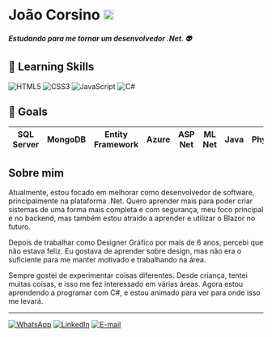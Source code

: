 # João Corsino <img src="https://emojigraph.org/media/apple/flag-brazil_1f1e7-1f1f7.png" alt="Bandeira do Brasil" height="20"/>

##### Estudando para me tornar um desenvolvedor .Net. :alien:
## :book: Learning Skills
![HTML5](https://img.shields.io/badge/HTML5-000?style=for-the-badge&logo=html5) ![CSS3](https://img.shields.io/badge/CSS3-000?style=for-the-badge&logo=css3&logoColor=264CE4) ![JavaScript](https://img.shields.io/badge/JavaScript-000?style=for-the-badge&logo=javascript) ![C#](https://img.shields.io/badge/C%23-000?style=for-the-badge&logo=c-sharp&logoColor=823085)

## :scroll: Goals
| SQL Server | MongoDB | Entity Framework | Azure | ASP Net | ML Net | Java | Phyton | JavaScript | Blazor
|-|-|-|-|-|-|-|-|-|-|

## Sobre mim
Atualmente, estou focado em melhorar como desenvolvedor de software, principalmente na plataforma .Net. Quero aprender mais para poder criar sistemas de uma forma mais completa e com segurança, meu foco principal é no backend, mas também estou atraído a aprender e utilizar o Blazor no futuro.

Depois de trabalhar como Designer Gráfico por mais de 6 anos, percebi que não estava feliz. Eu gostava de aprender sobre design, mas não era o suficiente para me manter motivado e trabalhando na área.

Sempre gostei de experimentar coisas diferentes. Desde criança, tentei muitas coisas, e isso me fez interessado em várias áreas. Agora estou aprendendo a programar com C#, e estou animado para ver para onde isso me levará.
___
[![WhatsApp](https://img.shields.io/badge/WhatsApp-25D366?style=for-the-badge&logo=whatsapp&logoColor=white)](https://wa.me/5512996399108) [![LinkedIn](https://img.shields.io/badge/LinkedIn-000?style=for-the-badge&logo=linkedin&logoColor=0E76A8)](https://www.linkedin.com/in/jota-corsino/) [![E-mail](https://img.shields.io/badge/-Email-000?style=for-the-badge&logo=microsoft-outlook&logoColor=007BFF)](mailto:oi.corsino@gmail.com)
